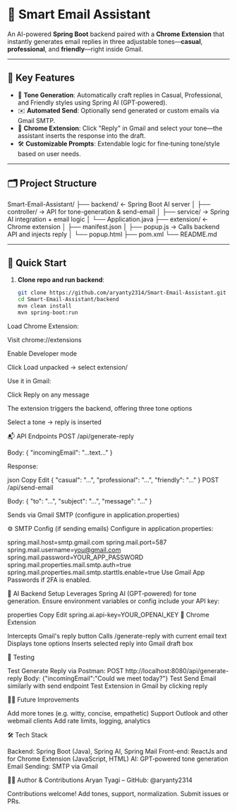 # 📧 Smart Email Assistant

An AI-powered **Spring Boot** backend paired with a **Chrome Extension** that instantly generates email replies in three adjustable tones—**casual**, **professional**, and **friendly**—right inside Gmail.

---

## 🌟 Key Features

- 🧠 **Tone Generation**: Automatically craft replies in Casual, Professional, and Friendly styles using Spring AI (GPT‑powered).
- ✉️ **Automated Send**: Optionally send generated or custom emails via Gmail SMTP.
- 🧩 **Chrome Extension**: Click "Reply" in Gmail and select your tone—the assistant inserts the response into the draft.
- 🛠️ **Customizable Prompts**: Extendable logic for fine‑tuning tone/style based on user needs.

---

## 🗂️ Project Structure

Smart-Email-Assistant/
├── backend/ ← Spring Boot AI server
│ ├── controller/ → API for tone-generation & send-email
│ ├── service/ → Spring AI integration + email logic
│ └── Application.java
├── extension/ ← Chrome extension
│ ├── manifest.json
│ ├── popup.js → Calls backend API and injects reply
│ └── popup.html
├── pom.xml
└── README.md


---

## 🔧 Quick Start

1. **Clone repo and run backend**:
   ```bash
   git clone https://github.com/aryanty2314/Smart-Email-Assistant.git
   cd Smart-Email-Assistant/backend
   mvn clean install
   mvn spring-boot:run
Load Chrome Extension:

Visit chrome://extensions

Enable Developer mode

Click Load unpacked → select extension/

Use it in Gmail:

Click Reply on any message

The extension triggers the backend, offering three tone options

Select a tone → reply is inserted

📬 API Endpoints
POST /api/generate-reply

Body: { "incomingEmail": "...text..." }

Response:

json
Copy
Edit
{
  "casual": "...",
  "professional": "...",
  "friendly": "..."
}
POST /api/send-email

Body: { "to": "...", "subject": "...", "message": "..." }

Sends via Gmail SMTP (configure in application.properties)

⚙️ SMTP Config (if sending emails)
Configure in application.properties:

spring.mail.host=smtp.gmail.com
spring.mail.port=587
spring.mail.username=you@gmail.com
spring.mail.password=YOUR_APP_PASSWORD
spring.mail.properties.mail.smtp.auth=true
spring.mail.properties.mail.smtp.starttls.enable=true
Use Gmail App Passwords if 2FA is enabled.

🧠 AI Backend Setup
Leverages Spring AI (GPT‑powered) for tone generation. Ensure environment variables or config include your API key:

properties
Copy
Edit
spring.ai.api-key=YOUR_OPENAI_KEY
🤖 Chrome Extension

Intercepts Gmail's reply button
Calls /generate-reply with current email text
Displays tone options
Inserts selected reply into Gmail draft box

🧪 Testing

Test Generate Reply via Postman:
POST http://localhost:8080/api/generate-reply
Body: {"incomingEmail":"Could we meet today?"}
Test Send Email similarly with send endpoint
Test Extension in Gmail by clicking reply

🧑‍💻 Future Improvements

Add more tones (e.g. witty, concise, empathetic)
Support Outlook and other webmail clients
Add rate limits, logging, analytics

🛠️ Tech Stack

Backend: Spring Boot (Java), Spring AI, Spring Mail
Front-end: ReactJs and for Chrome Extension (JavaScript, HTML)
AI: GPT‑powered tone generation
Email Sending: SMTP via Gmail

🧑‍🎓 Author & Contributions
Aryan Tyagi – GitHub: @aryanty2314

Contributions welcome! Add tones, support, normalization. Submit issues or PRs.
